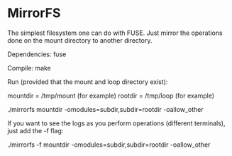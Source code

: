 # MirrorFS
The simplest filesystem one can do with FUSE. Just mirror the operations done on the mount directory to another directory.

Dependencies: fuse

Compile: make

Run (provided that the mount and loop directory exist):

mountdir = /tmp/mount (for example)
rootdir = /tmp/loop (for example)

./mirrorfs mountdir -omodules=subdir,subdir=rootdir -oallow_other

If you want to see the logs as you perform operations (different terminals), just add the -f flag:

./mirrorfs -f mountdir -omodules=subdir,subdir=rootdir -oallow_other
